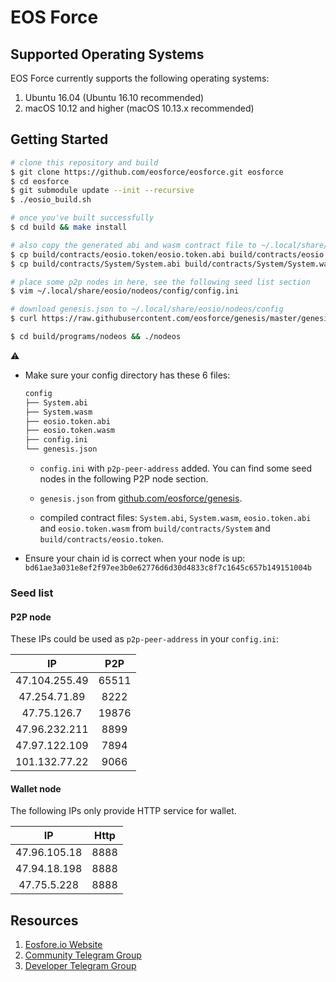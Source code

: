# EOS Force

## Supported Operating Systems

EOS Force currently supports the following operating systems:

1. Ubuntu 16.04 (Ubuntu 16.10 recommended)
2. macOS 10.12 and higher (macOS 10.13.x recommended)

## Getting Started

```bash
# clone this repository and build
$ git clone https://github.com/eosforce/eosforce.git eosforce
$ cd eosforce
$ git submodule update --init --recursive
$ ./eosio_build.sh

# once you've built successfully
$ cd build && make install

# also copy the generated abi and wasm contract file to ~/.local/share/eosio/nodeos/config
$ cp build/contracts/eosio.token/eosio.token.abi build/contracts/eosio.token/eosio.token.wasm ~/.local/share/eosio/nodeos/config
$ cp build/contracts/System/System.abi build/contracts/System/System.wasm ~/.local/share/eosio/nodeos/config

# place some p2p nodes in here, see the following seed list section
$ vim ~/.local/share/eosio/nodeos/config/config.ini

# download genesis.json to ~/.local/share/eosio/nodeos/config
$ curl https://raw.githubusercontent.com/eosforce/genesis/master/genesis.json -o ~/.local/share/eosio/nodeos/config/genesis.json

$ cd build/programs/nodeos && ./nodeos
```

:warning:

- Make sure your config directory has these 6 files:

    ```bash
    config
    ├── System.abi
    ├── System.wasm
    ├── eosio.token.abi
    ├── eosio.token.wasm
    ├── config.ini
    └── genesis.json
    ```

    - `config.ini` with `p2p-peer-address` added. You can find some seed nodes in the following P2P node section.

    - `genesis.json` from [github.com/eosforce/genesis](https://raw.githubusercontent.com/eosforce/genesis/master/genesis.json).

    - compiled contract files: `System.abi`, `System.wasm`, `eosio.token.abi` and `eosio.token.wasm` from `build/contracts/System` and `build/contracts/eosio.token`.

- Ensure your chain id is correct when your node is up: `bd61ae3a031e8ef2f97ee3b0e62776d6d30d4833c8f7c1645c657b149151004b`

### Seed list

#### P2P node

These IPs could be used as `p2p-peer-address` in your `config.ini`:

IP            | P2P
:----:        | :----:
47.104.255.49 | 65511
47.254.71.89  | 8222
47.75.126.7   | 19876
47.96.232.211 | 8899
47.97.122.109 | 7894
101.132.77.22 | 9066

#### Wallet node

The following IPs only provide HTTP service for wallet.

IP           | Http
:----:       | :----:
47.96.105.18 | 8888
47.94.18.198 | 8888
47.75.5.228  | 8888

## Resources

1. [Eosfore.io Website](http://eosforce.io)
2. [Community Telegram Group](https://t.me/eosforce_en)
3. [Developer Telegram Group](https://t.me/EOSForce)
